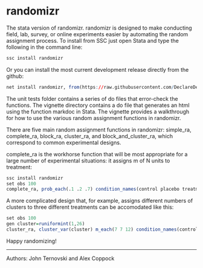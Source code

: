 # randomizr
The stata version of randomizr. randomizr is designed to make conducting field, lab, survey, or online experiments easier by automating the random assignment process. To install from SSC just open Stata and type the following in the command line:

``` r
ssc install randomizr
```

Or you can install the most current development release directly from the github:

``` r
net install randomizr, from(https://raw.githubusercontent.com/DeclareDesign/randomizr/master/) replace
```

The unit tests folder contains a series of do files that error-check the functions. The vignette directory contains a do file that generates an html using the function markdoc in Stata. The vignette provides a walkthrough for how to use the various random assignment functions in randomizr.  

There are five main random assignment functions in randomizr: simple_ra, complete_ra, block_ra, cluster_ra, and block_and_cluster_ra, which correspond to common experimental designs.

complete_ra is the workhorse function that will be most appropriate for a large number of experimental situations: it assigns m of N units to treatment:

``` r
ssc install randomizr
set obs 100
complete_ra, prob_each(.1 .2 .7) condition_names(control placebo treatment)
```

A more complicated design that, for example, assigns different numbers of clusters to three different treatments can be accomodated like this:

``` r
set obs 100
gen cluster=runiformint(1,26) 
cluster_ra, cluster_var(cluster) m_each(7 7 12) condition_names(control placebo treatment)
```

Happy randomizing!
___
Authors: John Ternovski and Alex Coppock
